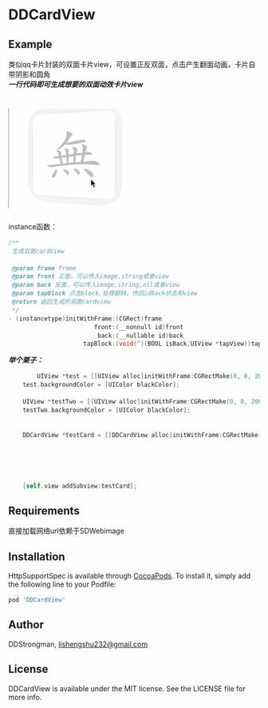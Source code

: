 # DDCardView


## Example

类似qq卡片封装的双面卡片view，可设置正反双面，点击产生翻面动画，卡片自带阴影和圆角<br>
***一行代码即可生成想要的双面动效卡片view***

# ![img](https://github.com/DDstrongman/DDCardView/blob/master/github.gif)

instance函数：

```objective-c
/**
 生成双面cardView

 @param frame frame
 @param front 正面，可以传入image,string或者view
 @param back 反面，可以传入image,string,nil或者view
 @param tapBlock 点击block,处理翻转，传回idBack状态和view
 @return 返回生成的双面cardview
 */
- (instancetype)initWithFrame:(CGRect)frame
                        front:(__nonnull id)front
                         back:(__nullable id)back
                     tapBlock:(void(^)(BOOL isBack,UIView *tapView))tapBlock
```

***举个栗子：***

```objective-c
		UIView *test = [[UIView alloc]initWithFrame:CGRectMake(0, 0, 200, 200)];
    test.backgroundColor = [UIColor blackColor];
    
    UIView *testTwo = [[UIView alloc]initWithFrame:CGRectMake(0, 0, 200, 200)];
    testTwo.backgroundColor = [UIColor blackColor];
    
    
    DDCardView *testCard = [[DDCardView alloc]initWithFrame:CGRectMake(10, 10, 200, 200) 
                            													front:test 
                           														 back:testTwo 
                          												  tapBlock:^(BOOL isBack, UIView * _Nonnull tapView) {
        
   																								 }];
    [self.view addSubview:testCard];
```



## Requirements

直接加载网络url依赖于SDWebimage

## Installation

HttpSupportSpec is available through [CocoaPods](http://cocoapods.org). To install
it, simply add the following line to your Podfile:

```ruby
pod 'DDCardView'
```

## Author

DDStrongman, lishengshu232@gmail.com

## License

DDCardView is available under the MIT license. See the LICENSE file for more info.
